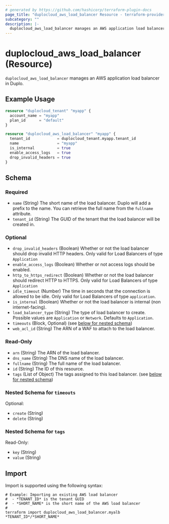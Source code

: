 ```yaml
---
# generated by https://github.com/hashicorp/terraform-plugin-docs
page_title: "duplocloud_aws_load_balancer Resource - terraform-provider-duplocloud"
subcategory: ""
description: |-
  duplocloud_aws_load_balancer manages an AWS application load balancer in Duplo.
---
```


# duplocloud_aws_load_balancer (Resource)

`duplocloud_aws_load_balancer` manages an AWS application load balancer in Duplo.

## Example Usage

```terraform
resource "duplocloud_tenant" "myapp" {
  account_name = "myapp"
  plan_id      = "default"
}

resource "duplocloud_aws_load_balancer" "myapp" {
  tenant_id            = duplocloud_tenant.myapp.tenant_id
  name                 = "myapp"
  is_internal          = true
  enable_access_logs   = true
  drop_invalid_headers = true
}
```

<!-- schema generated by tfplugindocs -->
## Schema

### Required

- `name` (String) The short name of the load balancer.  Duplo will add a prefix to the name.  You can retrieve the full name from the `fullname` attribute.
- `tenant_id` (String) The GUID of the tenant that the load balancer will be created in.

### Optional

- `drop_invalid_headers` (Boolean) Whether or not the load balancer should drop invalid HTTP headers. Only valid for Load Balancers of type `Application`
- `enable_access_logs` (Boolean) Whether or not access logs should be enabled.
- `http_to_https_redirect` (Boolean) Whether or not the load balancer should redirect HTTP to HTTPS. Only valid for Load Balancers of type `Application`
- `idle_timeout` (Number) The time in seconds that the connection is allowed to be idle. Only valid for Load Balancers of type `application`.
- `is_internal` (Boolean) Whether or not the load balancer is internal (non internet-facing).
- `load_balancer_type` (String) The type of load balancer to create. Possible values are `Application` or `Network`. Defaults to `Application`.
- `timeouts` (Block, Optional) (see [below for nested schema](#nestedblock--timeouts))
- `web_acl_id` (String) The ARN of a WAF to attach to the load balancer.

### Read-Only

- `arn` (String) The ARN of the load balancer.
- `dns_name` (String) The DNS name of the load balancer.
- `fullname` (String) The full name of the load balancer.
- `id` (String) The ID of this resource.
- `tags` (List of Object) The tags assigned to this load balancer. (see [below for nested schema](#nestedatt--tags))

<a id="nestedblock--timeouts"></a>
### Nested Schema for `timeouts`

Optional:

- `create` (String)
- `delete` (String)


<a id="nestedatt--tags"></a>
### Nested Schema for `tags`

Read-Only:

- `key` (String)
- `value` (String)

## Import

Import is supported using the following syntax:

```shell
# Example: Importing an existing AWS load balancer
#  - *TENANT_ID* is the tenant GUID
#  - *SHORT_NAME* is the short name of the AWS load balancer
#
terraform import duplocloud_aws_load_balancer.myalb *TENANT_ID*/*SHORT_NAME*
```
